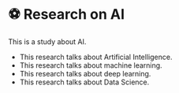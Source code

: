 # ⚽ Research on AI
This is a study about AI.
- This research talks about Artificial Intelligence.
- This research talks about machine learning.
- This research talks about deep learning.
- This research talks about Data Science.
